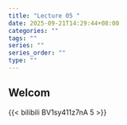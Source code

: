 ```yaml
---
title: "Lecture 05 "
date: 2025-09-21T14:29:44+08:00
categories: ""
tags: ""
series: ""
series_order: ""
type: ""
---
```


## Welcom

{{< bilibili BV1sy411z7nA 5 >}}


